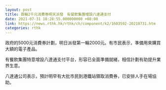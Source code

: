 ```yaml
---
layout: post
title: 首輪2千元消費券明天派發　有餐飲集團增設八達通支付
date: 2021-07-31 18:28:55.000000000 +08:00
link: https://news.rthk.hk/rthk/ch/component/k2/1603592-20210731.htm
categories: rthk
---
```


政府的5000元消費券計劃，明日派發第一輪2000元。有市民表示，準備用來購買大額的電子產品。

有餐飲集團特意增設八達通支付平台，形容已全面準備就緒，相信計劃有助提升業界生意。

八達通公司表示，預計明早有大批市民到港鐵站領取消費券，已安排人手在場協助。
